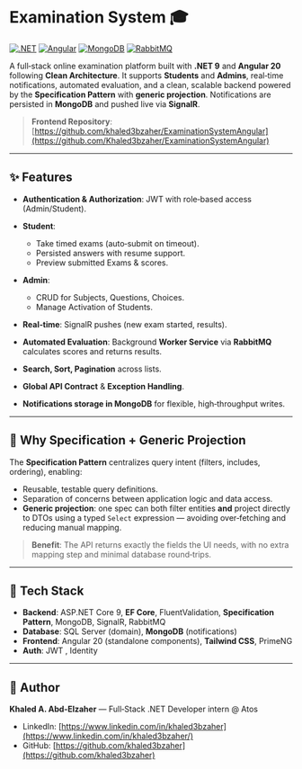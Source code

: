 # Examination System 🎓

[![.NET](https://img.shields.io/badge/.NET-9.0-512BD4?logo=dotnet\&logoColor=white)](https://dotnet.microsoft.com/)
[![Angular](https://img.shields.io/badge/Angular-20-DD0031?logo=angular\&logoColor=white)](https://angular.dev)
[![MongoDB](https://img.shields.io/badge/MongoDB-Atlas-47A248?logo=mongodb\&logoColor=white)](https://www.mongodb.com/atlas)
[![RabbitMQ](https://img.shields.io/badge/RabbitMQ-Worker-orange?logo=rabbitmq\&logoColor=white)](https://www.rabbitmq.com/)

A full‑stack online examination platform built with **.NET 9** and **Angular 20** following **Clean Architecture**. It supports **Students** and **Admins**, real‑time notifications, automated evaluation, and a clean, scalable backend powered by the **Specification Pattern** with **generic projection**. Notifications are persisted in **MongoDB** and pushed live via **SignalR**.

> **Frontend Repository**: [https://github.com/khaled3bzaher/ExaminationSystemAngular](https://github.com/Khaled3bzaher/ExaminationSystemAngular)

---

## ✨ Features

* **Authentication & Authorization**: JWT with role‑based access (Admin/Student).
* **Student**:

  * Take timed exams (auto‑submit on timeout).
  * Persisted answers with resume support.
  * Preview submitted Exams & scores.
* **Admin**:

  * CRUD for Subjects, Questions, Choices.
  * Manage Activation of Students.
* **Real‑time**: SignalR pushes (new exam started, results).
* **Automated Evaluation**: Background **Worker Service** via **RabbitMQ** calculates scores and returns results.
* **Search, Sort, Pagination** across lists.
* **Global API Contract** & **Exception Handling**.
* **Notifications storage in MongoDB** for flexible, high‑throughput writes.

---

## 🧭 Why Specification + Generic Projection

The **Specification Pattern** centralizes query intent (filters, includes, ordering), enabling:

* Reusable, testable query definitions.
* Separation of concerns between application logic and data access.
* **Generic projection**: one spec can both filter entities **and** project directly to DTOs using a typed `Select` expression — avoiding over‑fetching and reducing manual mapping.

> **Benefit**: The API returns exactly the fields the UI needs, with no extra mapping step and minimal database round‑trips.

---

## 🔧 Tech Stack

* **Backend**: ASP.NET Core 9, **EF Core**, FluentValidation, **Specification Pattern**, MongoDB, SignalR, RabbitMQ
* **Database**: SQL Server (domain), **MongoDB** (notifications)
* **Frontend**: Angular 20 (standalone components), **Tailwind CSS**, PrimeNG
* **Auth**: JWT , Identity

---

## 👤 Author

**Khaled A. Abd‑Elzaher** — Full‑Stack .NET Developer intern @ Atos

* LinkedIn: [https://www.linkedin.com/in/khaled3bzaher](https://www.linkedin.com/in/khaled3bzaher/)
* GitHub: [https://github.com/khaled3bzaher](https://github.com/khaled3bzaher)
